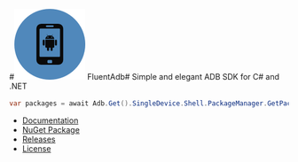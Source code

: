 #![Logo](images/logo.png) FluentAdb#
Simple and elegant ADB SDK for C# and .NET
 ```c#
 var packages = await Adb.Get().SingleDevice.Shell.PackageManager.GetPackages();
 ```
- [Documentation](https://github.com/meroving/FluentAdb/wiki/Documentation)
- [NuGet Package](https://www.nuget.org/packages/FluentAdb)
- [Releases](https://github.com/meroving/FluentAdb/releases)
- [License](LICENSE)